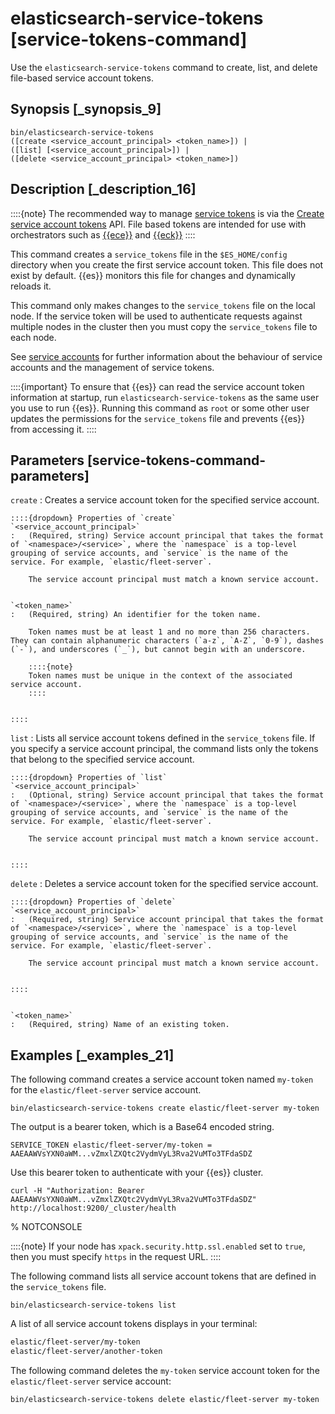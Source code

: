 # elasticsearch-service-tokens [service-tokens-command]

Use the `elasticsearch-service-tokens` command to create, list, and delete file-based service account tokens.


## Synopsis [_synopsis_9] 

```shell
bin/elasticsearch-service-tokens
([create <service_account_principal> <token_name>]) |
([list] [<service_account_principal>]) |
([delete <service_account_principal> <token_name>])
```


## Description [_description_16] 

::::{note} 
The recommended way to manage [service tokens](service-accounts.md#service-accounts-tokens) is via the [Create service account tokens](security-api-create-service-token.md) API. File based tokens are intended for use with orchestrators such as [{{ece}}](https://www.elastic.co/guide/en/cloud-enterprise/{{ece-version-link}}) and [{{eck}}](https://www.elastic.co/guide/en/cloud-on-k8s/current)
::::


This command creates a `service_tokens` file in the `$ES_HOME/config` directory when you create the first service account token. This file does not exist by default. {{es}} monitors this file for changes and dynamically reloads it.

This command only makes changes to the `service_tokens` file on the local node. If the service token will be used to authenticate requests against multiple nodes in the cluster then you must copy the `service_tokens` file to each node.

See [service accounts](service-accounts.md) for further information about the behaviour of service accounts and the management of service tokens.

::::{important} 
To ensure that {{es}} can read the service account token information at startup, run `elasticsearch-service-tokens` as the same user you use to run {{es}}. Running this command as `root` or some other user updates the permissions for the `service_tokens` file and prevents {{es}} from accessing it.
::::



## Parameters [service-tokens-command-parameters] 

`create`
:   Creates a service account token for the specified service account.

    ::::{dropdown} Properties of `create`
    `<service_account_principal>`
    :   (Required, string) Service account principal that takes the format of `<namespace>/<service>`, where the `namespace` is a top-level grouping of service accounts, and `service` is the name of the service. For example, `elastic/fleet-server`.

        The service account principal must match a known service account.


    `<token_name>`
    :   (Required, string) An identifier for the token name.

        Token names must be at least 1 and no more than 256 characters. They can contain alphanumeric characters (`a-z`, `A-Z`, `0-9`), dashes (`-`), and underscores (`_`), but cannot begin with an underscore.

        ::::{note} 
        Token names must be unique in the context of the associated service account.
        ::::


    ::::


`list`
:   Lists all service account tokens defined in the `service_tokens` file. If you specify a service account principal, the command lists only the tokens that belong to the specified service account.

    ::::{dropdown} Properties of `list`
    `<service_account_principal>`
    :   (Optional, string) Service account principal that takes the format of `<namespace>/<service>`, where the `namespace` is a top-level grouping of service accounts, and `service` is the name of the service. For example, `elastic/fleet-server`.

        The service account principal must match a known service account.


    ::::


`delete`
:   Deletes a service account token for the specified service account.

    ::::{dropdown} Properties of `delete`
    `<service_account_principal>`
    :   (Required, string) Service account principal that takes the format of `<namespace>/<service>`, where the `namespace` is a top-level grouping of service accounts, and `service` is the name of the service. For example, `elastic/fleet-server`.

        The service account principal must match a known service account.


    ::::


    `<token_name>`
    :   (Required, string) Name of an existing token.



## Examples [_examples_21] 

The following command creates a service account token named `my-token` for the `elastic/fleet-server` service account.

```shell
bin/elasticsearch-service-tokens create elastic/fleet-server my-token
```

The output is a bearer token, which is a Base64 encoded string.

```shell
SERVICE_TOKEN elastic/fleet-server/my-token = AAEAAWVsYXN0aWM...vZmxlZXQtc2VydmVyL3Rva2VuMTo3TFdaSDZ
```

Use this bearer token to authenticate with your {{es}} cluster.

```shell
curl -H "Authorization: Bearer AAEAAWVsYXN0aWM...vZmxlZXQtc2VydmVyL3Rva2VuMTo3TFdaSDZ" http://localhost:9200/_cluster/health
```

%  NOTCONSOLE

::::{note} 
If your node has `xpack.security.http.ssl.enabled` set to `true`, then you must specify `https` in the request URL.
::::


The following command lists all service account tokens that are defined in the `service_tokens` file.

```shell
bin/elasticsearch-service-tokens list
```

A list of all service account tokens displays in your terminal:

```txt
elastic/fleet-server/my-token
elastic/fleet-server/another-token
```

The following command deletes the `my-token` service account token for the `elastic/fleet-server` service account:

```shell
bin/elasticsearch-service-tokens delete elastic/fleet-server my-token
```


